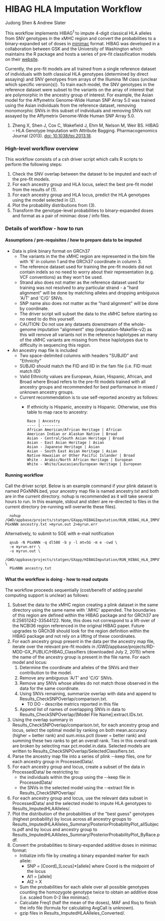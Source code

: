 # HIBAG HLA Imputation Workflow

Judong Shen & Andrew Slater

This workflow implements HIBAG<sup>1</sup> to impute 4-digit classical HLA alleles from SNV genotypes in the xMHC region and convert the probabilities to a binary-expanded set of doses in [minimac](http://genome.sph.umich.edu/wiki/Minimac) format.  HIBAG was developed in a collaboration between GSK and the University of Washington which maintains the R package and hosts a series of pre-fit classification models on their [website](http://www.biostat.washington.edu/~bsweir/HIBAG).

Currently, the pre-fit models are all trained from a single reference dataset of individuals with both classical HLA genotypes (determined by direct assaying) and SNV genotypes from arrays of the Illumina 1M class (unclear which specific version(s)). To train each model, the SNV genotypes in the reference dataset were subset to the variants on the array of interest that are polymorphic in the ancestry group of interest. For example, the Asian model for the Affymetrix Genome-Wide Human SNP Array 5.0 was trained using the Asian individuals from the reference dataset, removing monomorphic SNVs in this subset of individuals and removing SNVs not assayed by the Affymetrix Genome-Wide Human SNP Array 5.0.

1) Zheng X, Shen J, Cox C, Wakefield J, Ehm M, Nelson M, Weir BS. HIBAG – HLA Genotype Imputation with Attribute Bagging. Pharmacogenomics Journal (2013). [doi: 10.1038/tpj.2013.18](http://dx.doi.org/10.1038/tpj.2013.18).

### High-level workflow overview

This workflow consists of a csh driver script which calls R scripts to perform the following steps:

1. Check the SNV overlap between the dataset to be imputed and each of the pre-fit models.
2. For each ancestry group and HLA locus, select the best pre-fit model from the results of (1).
3. For each ancestry group and HLA locus, predict the HLA genotypes using the model selected in (2).
4. Plot the probability distributions from (3).
5. Transform the genotype-level probabilities to binary-expanded doses and format as a pair of minimac dose / info files.


### Details of workflow - how to run

#### Assumptions / pre-requisites / how to prepare data to be imputed
* Data is plink binary format on GRCh37
  * The variants in the the xMHC region are represented in the bim file with '6' in column 1 and the GRCh37 coordinate in column 3.
  * The reference dataset used for training the pre-fit models did not contain indels so no need to worry about their representation (e.g. VCF conventions) as they won't be used.
  * Strand also does not matter as the reference dataset used for training was not resolved to any particular strand - a "hard alignment" will be done by matching alleles and dropping ambiguous 'A/T' and 'C/G' SNVs.
  * SNP name also does not matter as the "hard alignment" will be done by coordinate.
  * The driver script will subset the data to the xMHC before starting so no need to do this yourself.
  * CAUTION: Do not use any datasets downstream of the whole-genome imputation "alignment" step (imputation-Makefile-v2) as this will remove all variants not in the reference haplotypes an many of the xMHC variants are missing from these haplotypes due to difficulty in sequencing this region.
* An ancestry map file is included
  * Two space-delimited columns with headers "SUBJID" and "Ethnicity"
  * SUBJID should match the FID and IID in the fam file (i.e. FID must match IID)
  * Valid Ethnicity values are European, Asian, Hispanic, African, and Broad where Broad refers to the pre-fit models trained with all ancestry groups and recommended for best performance in mixed / unknown ancestry groups.
  * Current recommendation is to use self-reported ancestry as follows:
    * If ethnicity is Hispanic, ancestry is Hispanic. Otherwise, use this table to map race to ancestry:

          Race | Ancestry
          ---- | --------
          African American/African Heritage | African
          American Indian or Alaskan Native | Broad
          Asian - Central/South Asian Heritage | Broad
          Asian - East Asian Heritage | Asian
          Asian - Japanese Heritage | Asian
          Asian - South East Asian Heritage | Asian
          Native Hawaiian or Other Pacific Islander | Broad
          White - Arabic/North African Heritage | European
          White - White/Caucasian/European Heritage | European

#### Running workflow
Call the driver script. Below is an example command if your plink dataset is named PGxNNN.bed, your ancestry map file is named ancestry.txt and both are in the current directory. nohup is recommended as it will take several hours to run. In this example, stdout and stderr are re-directed to files in the current directory (re-running will overwrite these files).
```
  nohup /GWD/appbase/projects/statgen/GXapp/HIBAGImputation/RUN_HIBAG_HLA_IMPUTATION.sh PGxNNN ancestry.txt >myrun.out 2>myrun.err
```
Alternatively, to submit to SGE with e-mail notification
```
  qsub -N PGxNNN -q dl580 -b y -l mt=5G -m e -cwd \
  -e myrun.err \
  -o myrun.out \
  /GWD/appbase/projects/statgen/GXapp/HIBAGImputation/RUN_HIBAG_HLA_IMPUTATION.sh \
  PGxNNN ancestry.txt
```

#### What the workflow is doing - how to read outputs
The workflow proceeds sequentially (cost/benefit of adding parallel computing support is unclear) as follows:
1) Subset the data to the xMHC region creating a plink dataset in the same directory using the same name with '.MHC' appended. The boundaries of this region are defined within the HIBAG package and for GRCh37 are 6:25651242-33544122. Note, this does not correspond to a lift-over of the NCBI36 region referenced in the original HIBAG paper. Future upgrades to GRCh38 should look for the region definition within the HIBAG package and not rely on a lifting of these coordinates.
2) For each ancestry group present in the data per the ancestry map file, iterate over the relevant pre-fit models in /GWD/appbase/projects/RD-MDD-GX_PUBLIC/HIBAG_Classifiers (downloaded July 2, 2015) where the name of the ancestry group is present in the file name. For each model and locus:
    1) Determine the coordinate and alleles of the SNVs and their contribution to the model.
    2) Remove any ambiguous 'A/T' and 'C/G' SNVs.
    3) Remove any SNVs whose alleles do not match those observed in the data for the same coordinate.
    4) Using SNVs remaining, summarize overlap with data and append to Results_CheckSNPOverlap/comparison.txt.
        * TO DO - describe metrics reported in this file
    5) Append list of names of overlapping SNVs in data to Results_CheckSNPOverlap/[Model File Name].extract.IDs.txt.
3) Using the overlap summary in Results_CheckSNPOverlap/comparison.txt, for each ancestry group and locus, select the optimal model by ranking on both mean.accuracy (higher = better rank) and sum.miss.pctl (lower = better rank) and summing these two ranks to get an overall rank. Ties in this overall rank are broken by selecting max pct.model.in.data. Selected models are written to Results_CheckSNPOverlap/SelectedClassifiers.txt.
4) Parse the ancestry map file into a series of plink --keep files, one for each ancestry group in ProcessedData/.
5) For each ancestry group and locus, create a subset of the data in ProcessedData/ be restricting to: 
    * the individuals within the group using the --keep file in ProcessedData/
    * the SNVs in the selected model using the --extract file in Results_CheckSNPOverlap/ 
6) For each ancestry group and locus, use the relevant data subset in ProcessedData/ and the selected model to impute HLA genotypes to Results_ImputedHLAAlleles/.
7) Plot the distribution of the probabilities of the "best guess" genotypes (highest probability) by locus across all ancestry groups to Results_ImputedHLAAlleles_Summary/PosteriorProbabilityPlot_allSubjects.pdf and by locus and ancestry group to Results_ImputedHLAAlleles_Summary/PosteriorProbabilityPlot_ByRace.pdf.
8) Convert the probabilities to binary-expanded additive doses in minimac format:
    * Initialize info file by creating a binary expanded marker for each allele:
      * SNP = [Coord]_[Locus]*[allele]     where Coord is the midpoint of the locus
      * Al1 = [allele]
      * Al2 = X
    * Sum the probabilities for each allele over all possible genotypes counting the homozygote genotype twice to obtain an additive dose (i.e. scaled from 0-2 like minimac).
    * Calculate Freq1 (half the mean of the doses), MAF and Rsq to finish the info file (formula for calculating AvgCall is unknown).
    * gzip files in Results_ImputedHLAAlleles_Converted/.
